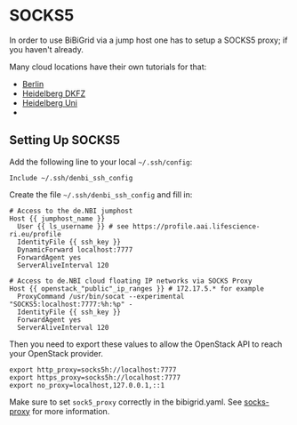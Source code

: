 # SOCKS5

In order to use BiBiGrid via a jump host one has to setup a SOCKS5 proxy; if you haven't already.

Many cloud locations have their own tutorials for that:
- [Berlin](https://cloud.denbi.de/wiki/Compute_Center/Heidelberg-DKFZ/#setting-up-a-socks-proxy)
- [Heidelberg DKFZ](https://cloud.denbi.de/wiki/Compute_Center/Heidelberg-DKFZ/#setting-up-a-socks-proxy)
- [Heidelberg Uni](https://cloud.denbi.de/wiki/Compute_Center/Heidelberg-DKFZ/#setting-up-a-socks-proxy)
- 
## Setting Up SOCKS5

Add the following line to your local `~/.ssh/config`:

```
Include ~/.ssh/denbi_ssh_config
```

Create the file `~/.ssh/denbi_ssh_config` and fill in:
```
# Access to the de.NBI jumphost
Host {{ jumphost_name }}
  User {{ ls_username }} # see https://profile.aai.lifescience-ri.eu/profile
  IdentityFile {{ ssh_key }}
  DynamicForward localhost:7777
  ForwardAgent yes
  ServerAliveInterval 120

# Access to de.NBI cloud floating IP networks via SOCKS Proxy
Host {{ openstack_"public"_ip_ranges }} # 172.17.5.* for example
  ProxyCommand /usr/bin/socat --experimental "SOCKS5:localhost:7777:%h:%p" -
  IdentityFile {{ ssh_key }}
  ForwardAgent yes
  ServerAliveInterval 120
```

Then you need to export these values to allow the OpenStack API to reach your OpenStack provider.

```shell
export http_proxy=socks5h://localhost:7777
export https_proxy=socks5h://localhost:7777
export no_proxy=localhost,127.0.0.1,::1
```

Make sure to set `sock5_proxy` correctly in the bibigrid.yaml.
See [socks-proxy](../features/configuration.md#socks-proxy) for more information.